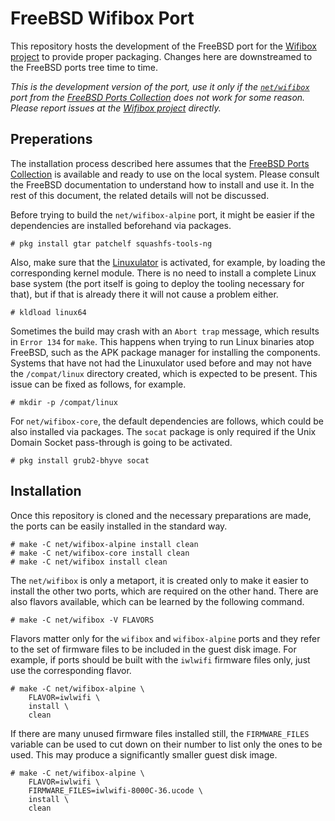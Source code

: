 # FreeBSD Wifibox Port

This repository hosts the development of the FreeBSD port for the
[Wifibox project] to provide proper packaging.  Changes here are
downstreamed to the FreeBSD ports tree time to time.

*This is the development version of the port, use it only if the
[`net/wifibox`](https://cgit.freebsd.org/ports/tree/net/wifibox) port
from the [FreeBSD Ports Collection] does not work for some reason.
Please report issues at the [Wifibox project] directly.*

## Preperations

The installation process described here assumes that the [FreeBSD
Ports Collection] is available and ready to use on the local system.
Please consult the FreeBSD documentation to understand how to install
and use it.  In the rest of this document, the related details will
not be discussed.

Before trying to build the `net/wifibox-alpine` port, it might be
easier if the dependencies are installed beforehand via packages.

```console
# pkg install gtar patchelf squashfs-tools-ng
```

Also, make sure that the [Linuxulator] is activated, for example, by
loading the corresponding kernel module.  There is no need to install
a complete Linux base system (the port itself is going to deploy the
tooling necessary for that), but if that is already there it will not
cause a problem either.

```console
# kldload linux64
```

Sometimes the build may crash with an `Abort trap` message, which
results in `Error 134` for `make`.  This happens when trying to run
Linux binaries atop FreeBSD, such as the APK package manager for
installing the components.  Systems that have not had the Linuxulator
used before and may not have the `/compat/linux` directory created,
which is expected to be present.  This issue can be fixed as follows,
for example.

```console
# mkdir -p /compat/linux
```

For `net/wifibox-core`, the default dependencies are follows, which
could be also installed via packages.  The `socat` package is only
required if the Unix Domain Socket pass-through is going to be
activated.

```console
# pkg install grub2-bhyve socat
```

## Installation

Once this repository is cloned and the necessary preparations are
made, the ports can be easily installed in the standard way.

```console
# make -C net/wifibox-alpine install clean
# make -C net/wifibox-core install clean
# make -C net/wifibox install clean
```

The `net/wifibox` is only a metaport, it is created only to make it
easier to install the other two ports, which are required on the other
hand.  There are also flavors available, which can be learned by the
following command.

```console
# make -C net/wifibox -V FLAVORS
```

Flavors matter only for the `wifibox` and `wifibox-alpine` ports and
they refer to the set of firmware files to be included in the guest
disk image.  For example, if ports should be built with the `iwlwifi`
firmware files only, just use the corresponding flavor.

```console
# make -C net/wifibox-alpine \
	FLAVOR=iwlwifi \
	install \
	clean
```

If there are many unused firmware files installed still, the
`FIRMWARE_FILES` variable can be used to cut down on their number to
list only the ones to be used.  This may produce a significantly
smaller guest disk image.

```console
# make -C net/wifibox-alpine \
	FLAVOR=iwlwifi \
	FIRMWARE_FILES=iwlwifi-8000C-36.ucode \
	install \
	clean
```

[FreeBSD Ports Collection]: https://docs.freebsd.org/en/books/handbook/ports/#ports-using
[Linuxulator]: https://docs.freebsd.org/en/books/handbook/linuxemu/
[Wifibox project]: https://github.com/pgj/freebsd-wifibox
